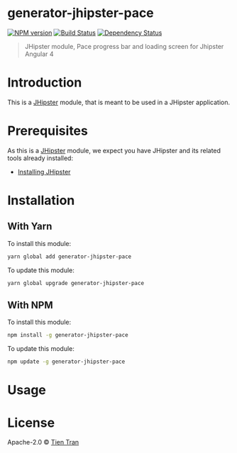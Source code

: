 # generator-jhipster-pace
[![NPM version][npm-image]][npm-url] [![Build Status][travis-image]][travis-url] [![Dependency Status][daviddm-image]][daviddm-url]
> JHipster module, Pace progress bar and loading screen for Jhipster Angular 4

# Introduction

This is a [JHipster](http://jhipster.github.io/) module, that is meant to be used in a JHipster application.

# Prerequisites

As this is a [JHipster](http://jhipster.github.io/) module, we expect you have JHipster and its related tools already installed:

- [Installing JHipster](https://jhipster.github.io/installation.html)

# Installation

## With Yarn

To install this module:

```bash
yarn global add generator-jhipster-pace
```

To update this module:

```bash
yarn global upgrade generator-jhipster-pace
```

## With NPM

To install this module:

```bash
npm install -g generator-jhipster-pace
```

To update this module:

```bash
npm update -g generator-jhipster-pace
```

# Usage

# License

Apache-2.0 © [Tien Tran](https://github.com/tientq)


[npm-image]: https://img.shields.io/npm/v/generator-jhipster-pace.svg
[npm-url]: https://npmjs.org/package/generator-jhipster-pace
[travis-image]: https://travis-ci.org/tientq/generator-jhipster-pace.svg?branch=master
[travis-url]: https://travis-ci.org/tientq/generator-jhipster-pace
[daviddm-image]: https://david-dm.org/tientq/generator-jhipster-pace.svg?theme=shields.io
[daviddm-url]: https://david-dm.org/tientq/generator-jhipster-pace
